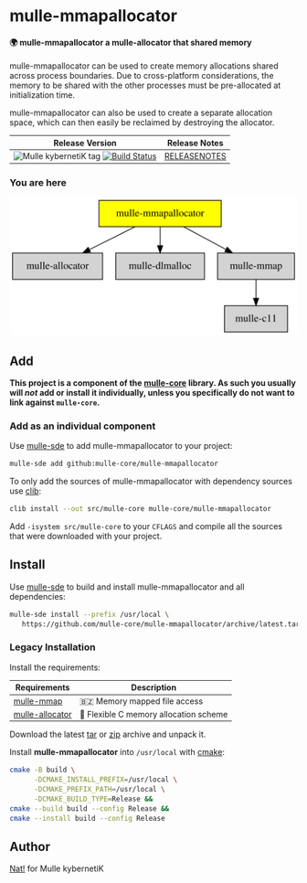 # mulle-mmapallocator

#### 🌍 mulle-mmapallocator a mulle-allocator that shared memory

mulle-mmapallocator can be used to create memory allocations shared across
process boundaries. Due to cross-platform considerations, the memory to be
shared with the other processes must be pre-allocated at initialization time.

mulle-mmapallocator can also be used to create a separate allocation
space, which can then easily be reclaimed by destroying the allocator.




| Release Version                                       | Release Notes
|-------------------------------------------------------|--------------
| ![Mulle kybernetiK tag](https://img.shields.io/github/tag/mulle-core/mulle-mmapallocator.svg) [![Build Status](https://github.com/mulle-core/mulle-mmapallocator/workflows/CI/badge.svg)](//github.com/mulle-core/mulle-mmapallocator/actions) | [RELEASENOTES](RELEASENOTES.md) |






### You are here

![Overview](overview.dot.svg)





## Add

**This project is a component of the [mulle-core](//github.com/mulle-core/mulle-core) library. As such you usually will *not* add or install it
individually, unless you specifically do not want to link against
`mulle-core`.**


### Add as an individual component

Use [mulle-sde](//github.com/mulle-sde) to add mulle-mmapallocator to your project:

``` sh
mulle-sde add github:mulle-core/mulle-mmapallocator
```

To only add the sources of mulle-mmapallocator with dependency
sources use [clib](https://github.com/clibs/clib):


``` sh
clib install --out src/mulle-core mulle-core/mulle-mmapallocator
```

Add `-isystem src/mulle-core` to your `CFLAGS` and compile all the sources that were downloaded with your project.


## Install

Use [mulle-sde](//github.com/mulle-sde) to build and install mulle-mmapallocator and all dependencies:

``` sh
mulle-sde install --prefix /usr/local \
   https://github.com/mulle-core/mulle-mmapallocator/archive/latest.tar.gz
```

### Legacy Installation

Install the requirements:

| Requirements                                 | Description
|----------------------------------------------|-----------------------
| [mulle-mmap](https://github.com/mulle-core/mulle-mmap)             | 🇧🇿 Memory mapped file access
| [mulle-allocator](https://github.com/mulle-c/mulle-allocator)             | 🔄 Flexible C memory allocation scheme

Download the latest [tar](https://github.com/mulle-core/mulle-mmapallocator/archive/refs/tags/latest.tar.gz) or [zip](https://github.com/mulle-core/mulle-mmapallocator/archive/refs/tags/latest.zip) archive and unpack it.

Install **mulle-mmapallocator** into `/usr/local` with [cmake](https://cmake.org):

``` sh
cmake -B build \
      -DCMAKE_INSTALL_PREFIX=/usr/local \
      -DCMAKE_PREFIX_PATH=/usr/local \
      -DCMAKE_BUILD_TYPE=Release &&
cmake --build build --config Release &&
cmake --install build --config Release
```


## Author

[Nat!](https://mulle-kybernetik.com/weblog) for Mulle kybernetiK  



